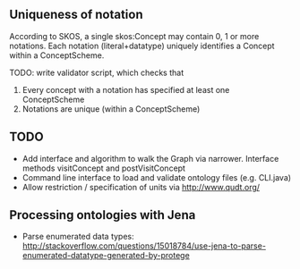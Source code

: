 
Uniqueness of notation
----------------------
According to SKOS, a single skos:Concept may contain 0, 1 or more notations.
Each notation (literal+datatype) uniquely identifies a Concept within a ConceptScheme.

TODO: write validator script, which checks that 
1. Every concept with a notation has specified at least one ConceptScheme
2. Notations are unique (within a ConceptScheme)

TODO
----
* Add interface and algorithm to walk the Graph via narrower. Interface methods 
  visitConcept and postVisitConcept
* Command line interface to load and validate ontology files (e.g. CLI.java)
* Allow restriction / specification of units via http://www.qudt.org/


Processing ontologies with Jena
-------------------------------

* Parse enumerated data types: http://stackoverflow.com/questions/15018784/use-jena-to-parse-enumerated-datatype-generated-by-protege
